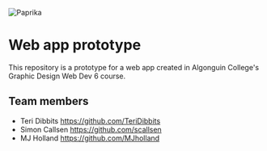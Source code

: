 ![Paprika](https://avatars2.githubusercontent.com/u/35568182?s=200&v=4)

# **Web app prototype**

This repository is a prototype for a web app created in Algonguin College's Graphic Design Web Dev 6 course.

## **Team members**

- Teri Dibbits <https://github.com/TeriDibbits>
- Simon Callsen <https://github.com/scallsen>
- MJ Holland <https://github.com/MJholland>
